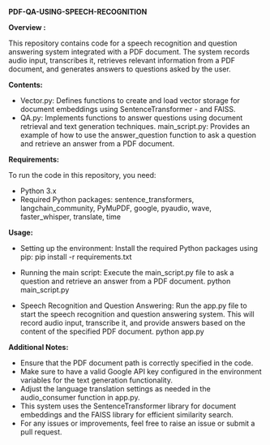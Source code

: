 **PDF-QA-USING-SPEECH-RECOGNITION**

**Overview :**

This repository contains code for a speech recognition and question answering system integrated with a PDF document. The system records audio input, transcribes it, retrieves relevant information from a PDF document, and generates answers to questions asked by the user.

**Contents:**

- Vector.py: Defines functions to create and load vector storage for document embeddings using SentenceTransformer - and FAISS.
- QA.py: Implements functions to answer questions using document retrieval and text generation techniques.
main_script.py: Provides an example of how to use the answer_question function to ask a question and retrieve an answer from a PDF document.

**Requirements:**

To run the code in this repository, you need:
- Python 3.x
- Required Python packages: sentence_transformers, langchain_community, PyMuPDF, google, pyaudio, wave, faster_whisper, translate, time

**Usage:**

- Setting up the environment:
Install the required Python packages using pip:
pip install -r requirements.txt

- Running the main script:
Execute the main_script.py file to ask a question and retrieve an answer from a PDF document.
python main_script.py

- Speech Recognition and Question Answering:
Run the app.py file to start the speech recognition and question answering system. This will record audio input, transcribe it, and provide answers based on the content of the specified PDF document.
python app.py

**Additional Notes:**

- Ensure that the PDF document path is correctly specified in the code.
- Make sure to have a valid Google API key configured in the environment variables for the text generation functionality.
- Adjust the language translation settings as needed in the audio_consumer function in app.py.
- This system uses the SentenceTransformer library for document embeddings and the FAISS library for efficient similarity search.
- For any issues or improvements, feel free to raise an issue or submit a pull request.
